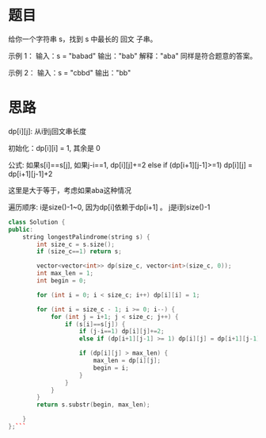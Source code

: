 # 题目
给你一个字符串 s，找到 s 中最长的 回文 子串。

示例 1：
输入：s = "babad"
输出："bab"
解释："aba" 同样是符合题意的答案。

示例 2：
输入：s = "cbbd"
输出："bb"

# 思路

dp[i][j]: 从i到j回文串长度

初始化：dp[i][i] = 1, 其余是 0

公式: 如果s[i]==s[j], 
        如果j-i==1, dp[i][j]+=2
        else if (dp[i+1][j-1]>=1) dp[i][j] = dp[i+1][j-1]+2

这里是大于等于，考虑如果aba这种情况

遍历顺序: i是size()-1~0, 因为dp[i]依赖于dp[i+1] 。
j是i到size()-1

```c++
class Solution {
public:
    string longestPalindrome(string s) {
        int size_c = s.size();
        if (size_c==1) return s;

        vector<vector<int>> dp(size_c, vector<int>(size_c, 0));
        int max_len = 1;
        int begin = 0;

        for (int i = 0; i < size_c; i++) dp[i][i] = 1;

        for (int i = size_c - 1; i >= 0; i--) {
            for (int j = i+1; j < size_c; j++) {
                if (s[i]==s[j]) {
                    if (j-i==1) dp[i][j]+=2;
                    else if (dp[i+1][j-1] >= 1) dp[i][j] = dp[i+1][j-1]+2;

                    if (dp[i][j] > max_len) {
                        max_len = dp[i][j];
                        begin = i;
                    }
                }
            }
        }
        return s.substr(begin, max_len);

    }
};```